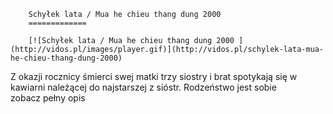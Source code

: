 
        Schyłek lata / Mua he chieu thang dung 2000 
        =============
        
        [![Schyłek lata / Mua he chieu thang dung 2000 ](http://vidos.pl/images/player.gif)](http://vidos.pl/schylek-lata-mua-he-chieu-thang-dung-2000)
        
        
 Z okazji rocznicy śmierci swej matki trzy siostry i brat spotykają się w kawiarni należącej do najstarszej z sióstr. Rodzeństwo jest sobie zobacz pełny opis
    